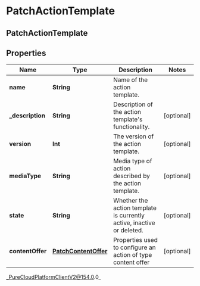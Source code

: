 # PatchActionTemplate

## PatchActionTemplate

## Properties

|Name | Type | Description | Notes|
|------------ | ------------- | ------------- | -------------|
| **name** | **String** | Name of the action template. | |
| **_description** | **String** | Description of the action template&#39;s functionality. | [optional] |
| **version** | **Int** | The version of the action template. | [optional] |
| **mediaType** | **String** | Media type of action described by the action template. | [optional] |
| **state** | **String** | Whether the action template is currently active, inactive or deleted. | [optional] |
| **contentOffer** | [**PatchContentOffer**](PatchContentOffer) | Properties used to configure an action of type content offer | [optional] |



_PureCloudPlatformClientV2@154.0.0_
